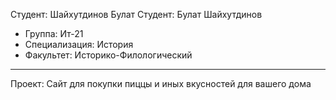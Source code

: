 Студент: Шайхутдинов Булат   Студент: Булат Шайхутдинов
- Группа: Ит-21
- Специализация: История
- Факультет: Историко-Филологический
---
 Проект: Сайт для покупки пиццы и иных вкусностей для вашего дома
